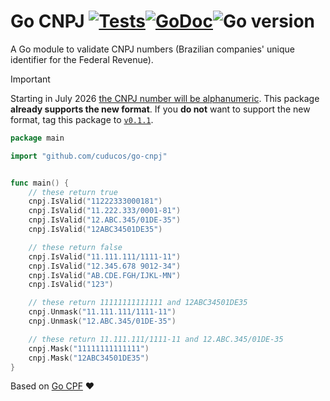 # Go CNPJ [![Tests](https://github.com/cuducos/go-cnpj/workflows/Tests/badge.svg)]()[![GoDoc](https://godoc.org/github.com/cuducos/go-cnpj?status.svg)](https://godoc.org/github.com/cuducos/go-cnpj)![Go version](https://img.shields.io/github/go-mod/go-version/cuducos/go-cnpj)

A Go module to validate CNPJ numbers (Brazilian companies' unique identifier for the Federal Revenue).

> [!IMPORTANT]
> Starting in July 2026 [the CNPJ number will be alphanumeric](https://www.gov.br/receitafederal/pt-br/acesso-a-informacao/acoes-e-programas/programas-e-atividades/cnpj-alfanumerico). This package **already supports the new format**. If you **do not** want to support the new format, tag this package to [`v0.1.1`](https://github.com/cuducos/go-cnpj/releases/tag/v0.1.1).

```go
package main

import "github.com/cuducos/go-cnpj"


func main() {
	// these return true
	cnpj.IsValid("11222333000181")
	cnpj.IsValid("11.222.333/0001-81")
	cnpj.IsValid("12.ABC.345/01DE-35")
	cnpj.IsValid("12ABC34501DE35")

	// these return false
	cnpj.IsValid("11.111.111/1111-11")
	cnpj.IsValid("12.345.678 9012-34")
	cnpj.IsValid("AB.CDE.FGH/IJKL-MN")
	cnpj.IsValid("123")

	// these return 11111111111111 and 12ABC34501DE35
	cnpj.Unmask("11.111.111/1111-11")
	cnpj.Unmask("12.ABC.345/01DE-35")

	// these return 11.111.111/1111-11 and 12.ABC.345/01DE-35
	cnpj.Mask("11111111111111")
	cnpj.Mask("12ABC34501DE35")
}
```

Based on [Go CPF](https://github.com/cuducos/go-cpf) ❤️
